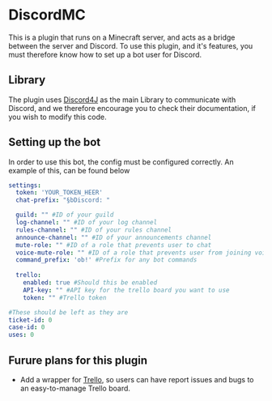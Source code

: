 # DiscordMC
This is a plugin that runs on a Minecraft server, and acts as a bridge between the server and Discord. To use this plugin, and it's features, you must therefore know how to set up a bot user for Discord.

## Library
The plugin uses [Discord4J](https://discord4j.com/) as the main Library to communicate with Discord, and we therefore encourage you to check their documentation, if you wish to modify this code.

## Setting up the bot
In order to use this bot, the config must be configured correctly. An example of this, can be found below
```yaml
settings:
  token: 'YOUR_TOKEN_HEER'
  chat-prefix: "§bDiscord: "

  guild: "" #ID of your guild
  log-channel: "" #ID of your log channel
  rules-channel: "" #ID of your rules channel
  announce-channel: "" #ID of your announcements channel
  mute-role: "" #ID of a role that prevents user to chat
  voice-mute-role: "" #ID of a role that prevents user from joining voice chat
  command_prefix: 'ob!' #Prefix for any bot commands
  
  trello:
    enabled: true #Should this be enabled
    API-key: "" #API key for the trello board you want to use
    token: "" #Trello token

#These should be left as they are
ticket-id: 0 
case-id: 0
uses: 0
```

## Furure plans for this plugin
- Add a wrapper for [Trello](https://trello.com), so users can have report issues and bugs to an easy-to-manage Trello board.
